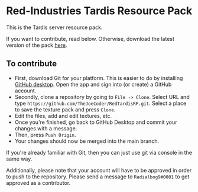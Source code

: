# Red-Industries Tardis Resource Pack
This is the Tardis server resource pack.

If you want to contribute, read below. Otherwise, download the latest version of the pack [here](https://ci.radialbog9.uk/job/RedTardisRP/job/master/lastSuccessfulBuild/artifact/redtardis.zip).

## To contribute
* First, download Git for your platform. This is easier to do by installing [GitHub desktop](https://desktop.github.com/). Open the app and sign into (or create) a GitHub account.
* Secondly, clone a repository by going to `File -> Clone`. Select URL and type `https://github.com/TheJoeCoder/RedTardisRP.git`. Select a place to save the texture pack and press `Clone`.
* Edit the files, add and edit textures, etc.
* Once you're finished, go back to GitHub Desktop and commit your changes with a message.
* Then, press `Push Origin`.
* Your changes should now be merged into the main branch.

If you're already familiar with Git, then you can just use git via console in the same way.

Additionally, please note that your account will have to be approved in order to push to the repository. Please send a message to `Radialbog9#0001` to get approved as a contributor.
